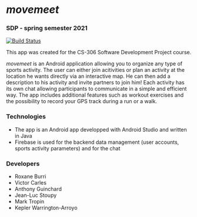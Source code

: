 # *movemeet*

### SDP - spring semester 2021

[![Build Status](https://api.cirrus-ci.com/github/movemeet/movemeet.svg)](https://cirrus-ci.com/github/movemeet/movemeet)

This app was created for the CS-306 Software Development Project course.

*movemeet* is an Android application allowing you to organize any type of sports activity. The user can either join acitivities or plan an activity at the location he wants directly via an interactive map. He can then add a description to his activity and invite partners to join him! Each activity has its own chat allowing participants to communicate in a simple and efficient way. The app includes additional features such as workout exercises and the possibility to record your GPS track during a run or a walk.

### Technologies
* The app is an Android app developped with Android Studio and written in Java
* Firebase is used for the backend data management (user accounts, sports activity parameters) and for the chat

### Developers
* Roxane Burri
* Victor Carles
* Anthony Guinchard
* Jean-Luc Stoupy
* Mark Tropin
* Kepler Warrington-Arroyo